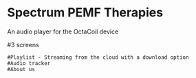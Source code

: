 # Spectrum PEMF Therapies
An audio player for the OctaCoil device

#3 screens

	#Playlist - Streaming from the cloud with a download option 
	#Audio tracker
	#About us

